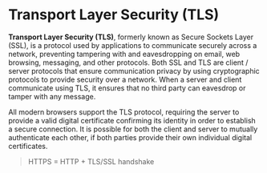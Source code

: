 # Transport Layer Security (TLS) 

**Transport Layer Security (TLS)**, formerly known as Secure Sockets Layer (SSL), is a protocol used by applications to communicate securely across a network, preventing tampering with and eavesdropping on email, web browsing, messaging, and other protocols. Both SSL and TLS are client / server protocols that ensure communication privacy by using cryptographic protocols to provide security over a network. When a server and client communicate using TLS, it ensures that no third party can eavesdrop or tamper with any message.

All modern browsers support the TLS protocol, requiring the server to provide a valid digital certificate confirming its identity in order to establish a secure connection. It is possible for both the client and server to mutually authenticate each other, if both parties provide their own individual digital certificates.

> HTTPS = HTTP + TLS/SSL handshake 
